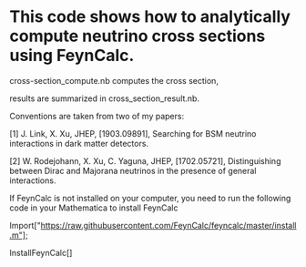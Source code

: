 # This code shows how to analytically compute neutrino cross sections using FeynCalc.


cross-section_compute.nb computes the cross section,

results are summarized in cross_section_result.nb.

Conventions are taken from two of my papers:

[1] J. Link, X. Xu, JHEP, [1903.09891],
Searching for BSM neutrino interactions in dark matter detectors.

[2] W. Rodejohann, X. Xu, C. Yaguna, JHEP, [1702.05721],
Distinguishing between Dirac and Majorana neutrinos in the presence of general interactions.

If FeynCalc is not installed on your computer, you need to run the following code in your Mathematica to install FeynCalc

Import["https://raw.githubusercontent.com/FeynCalc/feyncalc/master/install.m"];

InstallFeynCalc[]
